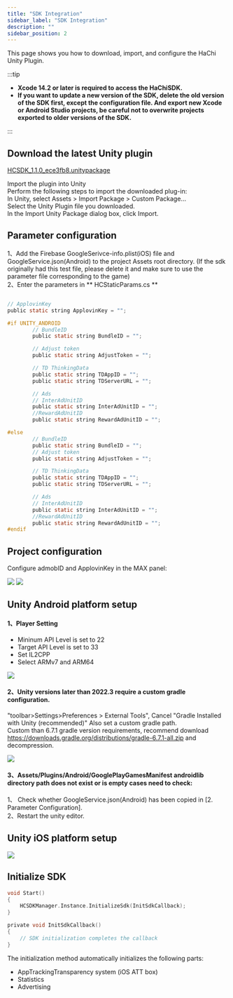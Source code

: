 ```yaml
---
title: "SDK Integration"
sidebar_label: "SDK Integration"
description: ""
sidebar_position: 2
---
```

This page shows you how to download, import, and configure the HaChi Unity Plugin.

:::tip

 - **Xcode 14.2 or later is required to access the HaChiSDK.**       
 - **If you want to update a new version of the SDK, delete the old version of the SDK first, except the configuration file. And export new Xcode or Android Studio projects, be careful not to overwrite projects exported to older versions of the SDK.**   

:::


## Download the latest Unity plugin

[HCSDK_1.1.0_ece3fb8.unitypackage](https://touka-artifacts.oss-cn-beijing.aliyuncs.com/TKG%20%E5%8F%91%E8%A1%8C%E6%8A%80%E6%9C%AF/Hachi%20SDK/Unity/1.1.0/HCSDK_1.1.0_ece3fb8.unitypackage)<br/>

Import the plugin into Unity<br/>
Perform the following steps to import the downloaded plug-in:<br/>
In Unity, select Assets > Import Package > Custom Package...<br/>
Select the Unity Plugin file you downloaded.<br/>
In the Import Unity Package dialog box, click Import.<br/>

## Parameter configuration
1、Add the Firebase GoogleSerivce-info.plist(iOS) file and GoogleService.json(Android) to the project Assets root directory. (If the sdk originally had this test file, please delete it and make sure to use the parameter file corresponding to the game)<br/>
2、Enter the parameters in ** HCStaticParams.cs **<br/>

```c

// ApplovinKey
public static string ApplovinKey = "";

#if UNITY_ANDROID
        // BundleID
        public static string BundleID = "";

        // Adjust token
        public static string AdjustToken = "";

        // TD ThinkingData
        public static string TDAppID = "";
        public static string TDServerURL = "";

        // Ads
        // InterAdUnitID
        public static string InterAdUnitID = "";
        //RewardAdUnitID
        public static string RewardAdUnitID = "";

#else
        // BundleID
        public static string BundleID = "";
        // Adjust token
        public static string AdjustToken = "";

        // TD ThinkingData
        public static string TDAppID = "";
        public static string TDServerURL = "";

        // Ads
        // InterAdUnitID
        public static string InterAdUnitID = "";
        //RewardAdUnitID
        public static string RewardAdUnitID = "";
#endif

```

## Project configuration
Configure admobID and ApplovinKey in the MAX panel:<br/>

![](/img/HCSDK/image01.png)
![](/img/HCSDK/image02.png)  

## Unity Android platform setup
#### 1、Player Setting
- Mininum API Level is set to 22
- Target API Level is set to 33
- Set IL2CPP
- Select ARMv7 and ARM64

![](/img/HCSDK/image04.png)  

#### 2、Unity versions later than 2022.3 require a custom gradle configuration.
"toolbar>Settings>Preferences > External Tools", Cancel "Gradle Installed with Unity (recommended)" Also set a custom gradle path.<br/>
Custom than 6.7.1 gradle version requirements, recommend download https://downloads.gradle.org/distributions/gradle-6.7.1-all.zip and decompression.

![](/img/HCSDK/image05.png)  

#### 3、Assets/Plugins/Android/GooglePlayGamesManifest androidlib directory path does not exist or is empty cases need to check:
1、 Check whether GoogleService.json(Android) has been copied in [2. Parameter Configuration].<br/>
2、Restart the unity editor.

## Unity iOS platform setup

![](/img/HCSDK/image06.png)  

## Initialize SDK
```c
void Start()
{
    HCSDKManager.Instance.InitializeSdk(InitSdkCallback);
}

private void InitSdkCallback()
{
    // SDK initialization completes the callback
}
```
The initialization method automatically initializes the following parts:

* AppTrackingTransparency system (iOS ATT box)
* Statistics
* Advertising
